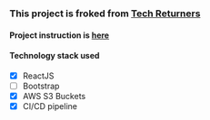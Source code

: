 ### This project is froked from [Tech Returners](https://www.techreturners.com/)

#### Project instruction is [here](./README.original.md)

#### Technology stack used
- [X] ReactJS
- [ ] Bootstrap
- [X] AWS S3 Buckets
- [X] CI/CD pipeline
